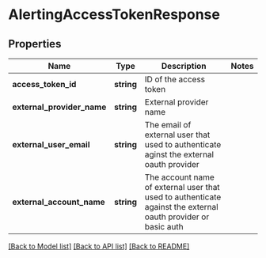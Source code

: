 # AlertingAccessTokenResponse

## Properties
Name | Type | Description | Notes
------------ | ------------- | ------------- | -------------
**access_token_id** | **string** | ID of the access token | 
**external_provider_name** | **string** | External provider name | 
**external_user_email** | **string** | The email of external user that used to authenticate aginst the external oauth provider | 
**external_account_name** | **string** | The account name of external user that used to authenticate against the external oauth provider or basic auth | 

[[Back to Model list]](../README.md#documentation-for-models) [[Back to API list]](../README.md#documentation-for-api-endpoints) [[Back to README]](../README.md)


